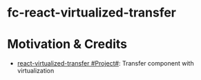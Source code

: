 # fc-react-virtualized-transfer

# Motivation & Credits

- [react-virtualized-transfer #Project#](https://github.com/wangtao0101/react-virtualized-transfer): Transfer component with virtualization
